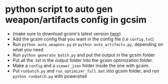 # python script to auto gen weapon/artifacts config in gcsim

- (make sure to download gcsim's latest version [here](https://github.com/genshinsim/gcsim))
- Add the gcsim config that you want in the config file (i.e `config.txt`)
- Run `python auto_weapons.py` or `python auto_artifacts.py`, depending on what you need
- Run `python generate_batch.py` and put the output in the gcsim folder
- Put all the .txt in the output folder into the gcsim optimization folder.
- Make a `config` and a `viewer_json` folder inside the one with gcsim.
- Put `runbatch.py` and `run_optimizer_full.bat` into gcsim folder, and run `python runbatch.py` with powershell
